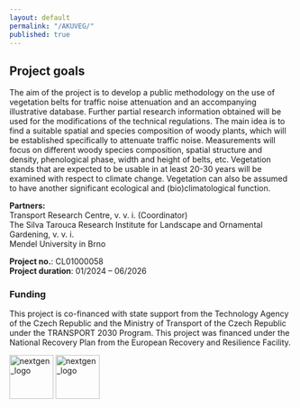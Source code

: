 ```yaml
---
layout: default
permalink: "/AKUVEG/"
published: true
---
```


## Project goals   

The aim of the project is to develop a public methodology on the use of vegetation belts for traffic noise attenuation and an accompanying illustrative database. Further partial research information obtained will be used for the modifications of the technical regulations. The main idea is to find a suitable spatial and species composition of woody plants, which will be established specifically to attenuate traffic noise. Measurements will focus on different woody species composition, spatial structure and density, phenological phase, width and height of belts, etc. Vegetation stands that are expected to be usable in at least 20-30 years will be examined with respect to climate change. Vegetation can also be assumed to have another significant ecological and (bio)climatological function.  


**Partners:**  
Transport Research Centre, v. v. i. (Coordinator)  
The Silva Tarouca Research Institute for Landscape and Ornamental Gardening, v. v. i.  
Mendel University in Brno  

**Project no.**: CL01000058  
**Project duration**: 01/2024 – 06/2026  

### **Funding**  

This project is co-financed with state support from the Technology Agency of the Czech Republic and the Ministry of Transport of the Czech Republic under the TRANSPORT 2030 Program. This project was financed under the National Recovery Plan from the European Recovery and Resilience Facility.  

<img src="https://github.com/VUKOZ-OEL/AKUVEG/blob/main/docs/assets/images/nextgen_logo.jpg?raw=true" height="78" alt="nextgen_logo">  <img src="https://github.com/VUKOZ-OEL/AKUVEG/blob/main/docs/assets/images/tacr_logo.png?raw=true" height="78" alt="nextgen_logo">  









<!-- This is a comment -->
<!-- Use two spaces to breake line -->
<!-- **bold**, *italic*, # header 1, ## header 2 ... -->
<!-- Enter empty line before table to render it correctly -->